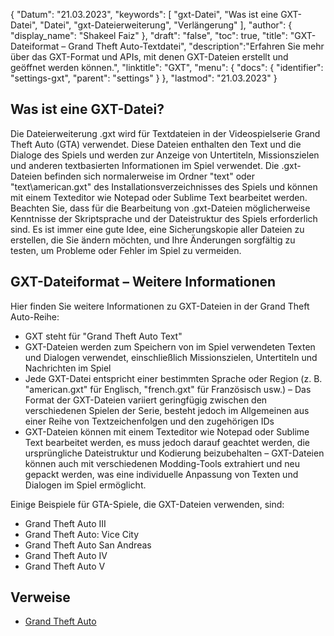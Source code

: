 {
"Datum": "21.03.2023",
  "keywords": [
"gxt-Datei",
"Was ist eine GXT-Datei",
"Datei",
"gxt-Dateierweiterung",
"Verlängerung"
],
  "author": {
"display_name": "Shakeel Faiz"
},
"draft": "false",
"toc": true,
"title": "GXT-Dateiformat – Grand Theft Auto-Textdatei",
  "description":"Erfahren Sie mehr über das GXT-Format und APIs, mit denen GXT-Dateien erstellt und geöffnet werden können.",
"linktitle": "GXT",
  "menu": {
    "docs": {
      "identifier": "settings-gxt",
"parent": "settings"
}
},
"lastmod": "21.03.2023"
}

## Was ist eine GXT-Datei?

Die Dateierweiterung .gxt wird für Textdateien in der Videospielserie Grand Theft Auto (GTA) verwendet. Diese Dateien enthalten den Text und die Dialoge des Spiels und werden zur Anzeige von Untertiteln, Missionszielen und anderen textbasierten Informationen im Spiel verwendet. Die .gxt-Dateien befinden sich normalerweise im Ordner "text" oder "text\american.gxt" des Installationsverzeichnisses des Spiels und können mit einem Texteditor wie Notepad oder Sublime Text bearbeitet werden. Beachten Sie, dass für die Bearbeitung von .gxt-Dateien möglicherweise Kenntnisse der Skriptsprache und der Dateistruktur des Spiels erforderlich sind. Es ist immer eine gute Idee, eine Sicherungskopie aller Dateien zu erstellen, die Sie ändern möchten, und Ihre Änderungen sorgfältig zu testen, um Probleme oder Fehler im Spiel zu vermeiden.

## GXT-Dateiformat – Weitere Informationen

Hier finden Sie weitere Informationen zu GXT-Dateien in der Grand Theft Auto-Reihe:

- GXT steht für "Grand Theft Auto Text"
- GXT-Dateien werden zum Speichern von im Spiel verwendeten Texten und Dialogen verwendet, einschließlich Missionszielen, Untertiteln und Nachrichten im Spiel
- Jede GXT-Datei entspricht einer bestimmten Sprache oder Region (z. B. "american.gxt" für Englisch, "french.gxt" für Französisch usw.)
– Das Format der GXT-Dateien variiert geringfügig zwischen den verschiedenen Spielen der Serie, besteht jedoch im Allgemeinen aus einer Reihe von Textzeichenfolgen und den zugehörigen IDs
- GXT-Dateien können mit einem Texteditor wie Notepad oder Sublime Text bearbeitet werden, es muss jedoch darauf geachtet werden, die ursprüngliche Dateistruktur und Kodierung beizubehalten
– GXT-Dateien können auch mit verschiedenen Modding-Tools extrahiert und neu gepackt werden, was eine individuelle Anpassung von Texten und Dialogen im Spiel ermöglicht.

Einige Beispiele für GTA-Spiele, die GXT-Dateien verwenden, sind:

- Grand Theft Auto III
- Grand Theft Auto: Vice City
- Grand Theft Auto San Andreas
- Grand Theft Auto IV
- Grand Theft Auto V

## Verweise
* [Grand Theft Auto](https://en.wikipedia.org/wiki/Grand_Theft_Auto)

